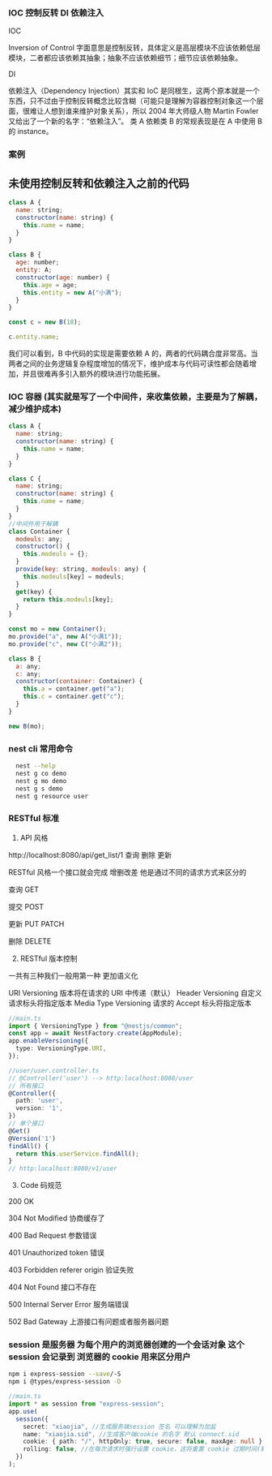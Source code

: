 ### IOC 控制反转 DI 依赖注入

IOC

Inversion of Control 字面意思是控制反转，具体定义是高层模块不应该依赖低层模块，二者都应该依赖其抽象；抽象不应该依赖细节；细节应该依赖抽象。

DI

依赖注入（Dependency Injection）其实和 IoC 是同根生，这两个原本就是一个东西，只不过由于控制反转概念比较含糊（可能只是理解为容器控制对象这一个层面，很难让人想到谁来维护对象关系），所以 2004 年大师级人物 Martin Fowler 又给出了一个新的名字：“依赖注入”。 类 A 依赖类 B 的常规表现是在 A 中使用 B 的 instance。

### 案例

## 未使用控制反转和依赖注入之前的代码

```js
class A {
  name: string;
  constructor(name: string) {
    this.name = name;
  }
}

class B {
  age: number;
  entity: A;
  constructor(age: number) {
    this.age = age;
    this.entity = new A("小满");
  }
}

const c = new B(18);

c.entity.name;
```

我们可以看到，B 中代码的实现是需要依赖 A 的，两者的代码耦合度非常高。当两者之间的业务逻辑复杂程度增加的情况下，维护成本与代码可读性都会随着增加，并且很难再多引入额外的模块进行功能拓展。

### IOC 容器 (其实就是写了一个中间件，来收集依赖，主要是为了解耦，减少维护成本)

```js
class A {
  name: string;
  constructor(name: string) {
    this.name = name;
  }
}

class C {
  name: string;
  constructor(name: string) {
    this.name = name;
  }
}
//中间件用于解耦
class Container {
  modeuls: any;
  constructor() {
    this.modeuls = {};
  }
  provide(key: string, modeuls: any) {
    this.modeuls[key] = modeuls;
  }
  get(key) {
    return this.modeuls[key];
  }
}

const mo = new Container();
mo.provide("a", new A("小满1"));
mo.provide("c", new C("小满2"));

class B {
  a: any;
  c: any;
  constructor(container: Container) {
    this.a = container.get("a");
    this.c = container.get("c");
  }
}

new B(mo);
```

### nest cli 常用命令

```sh
  nest --help
  nest g co demo
  nest g mo demo
  nest g s demo
  nest g resource user
```

### RESTful 标准

1. API 风格

http://localhost:8080/api/get_list/1 查询 删除 更新

RESTful 风格一个接口就会完成 增删改差 他是通过不同的请求方式来区分的

查询 GET

提交 POST

更新 PUT PATCH

删除 DELETE

2. RESTful 版本控制

一共有三种我们一般用第一种 更加语义化

URI Versioning 版本将在请求的 URI 中传递（默认）
Header Versioning 自定义请求标头将指定版本
Media Type Versioning 请求的 Accept 标头将指定版本

```ts
//main.ts
import { VersioningType } from "@nestjs/common";
const app = await NestFactory.create(AppModule);
app.enableVersioning({
  type: VersioningType.URI,
});

//user/user.controller.ts
// @Controller('user') --> http:localhost:8080/user
// 所有接口
@Controller({
  path: 'user',
  version: '1',
})
// 单个接口
@Get()
@Version('1')
findAll() {
  return this.userService.findAll();
}
// http:localhost:8080/v1/user
```

3. Code 码规范

200 OK

304 Not Modified 协商缓存了

400 Bad Request 参数错误

401 Unauthorized token 错误

403 Forbidden referer origin 验证失败

404 Not Found 接口不存在

500 Internal Server Error 服务端错误

502 Bad Gateway 上游接口有问题或者服务器问题

### session 是服务器 为每个用户的浏览器创建的一个会话对象 这个 session 会记录到 浏览器的 cookie 用来区分用户

```sh
npm i express-session --save/-S
npm i @types/express-session -D
```

```ts
//main.ts
import * as session from "express-session";
app.use(
  session({
    secret: "xiaojia", //生成服务端session 签名 可以理解为加盐
    name: "xiaojia.sid", //生成客户端cookie 的名字 默认 connect.sid
    cookie: { path: "/", httpOnly: true, secure: false, maxAge: null }, //设置返回到前端 key 的属性，默认值为{ path: '/', httpOnly: true, secure: false, maxAge: null }。
    rolling: false, //在每次请求时强行设置 cookie，这将重置 cookie 过期时间(默认:false)
  })
);
```
